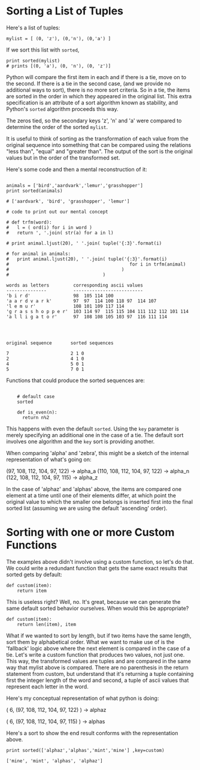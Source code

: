 # Sorting a List of Tuples


Here's a list of tuples:

<pre>
<code class="language-python">mylist = [ (0, 'z'), (0,'n'), (0,'a') ]
</code></pre>

If we sort this list with `sorted`, 

<pre>
<code class="language-python">print sorted(mylist)
# prints [(0, 'a'), (0, 'n'), (0, 'z')]
</code></pre>


Python will compare the first item in each and if there is a tie, move on to the second.  If there is a tie in the second case, (and we provide no additional ways to sort), there is no more sort criteria.  So in a tie, the items are sorted in the order in which they appeared in the original list. This extra specification is an attribute of a sort algorithm known as stability, and Python's `sorted` algorithm proceeds this way.

The zeros tied, so the secondary keys 'z', 'n' and 'a' were compared to determine the order of the sorted `mylist`.


It is useful to think of sorting as the transformation of each value from the original sequence into something that can be compared using the relations "less than", "equal" and "greater than".  The output of the sort is the original values but in the order of the transformed set.
    
Here's some code and then a mental reconstruction of it:

<pre><code class="language-python">
animals = ['bird','aardvark','lemur','grasshopper']
print sorted(animals)

# ['aardvark', 'bird', 'grasshopper', 'lemur']

# code to print out our mental concept

# def trfm(word):
#   l = ( ord(i) for i in word )
#   return ', '.join( str(a) for a in l)

# print animal.ljust(20), ' '.join( tuple('{:3}'.format(i)

# for animal in animals:
#   print animal.ljust(20), ' '.join( tuple('{:3}'.format(i)
#                                             for i in trfm(animal)
#                                          )
#                                   ) 
 
words as letters         corresponding ascii values 
---------------          --------------------------
'b i r d'                98  105 114 100
'a a r d v a r k'        97  97  114 100 118 97  114 107
'l e m u r'              108 101 109 117 114
'g r a s s h o p p e r'  103 114 97  115 115 104 111 112 112 101 114
'a l l i g a t o r'      97  108 108 105 103 97  116 111 114




original sequence       sorted sequences 

7                       2 1 0
2                       4 1 0
4                       5 0 1
5                       7 0 1</code></pre>



Functions that could produce the sorted sequences are:
 
<pre><code class="language-python">
    # default case 
    sorted 

    def is_even(n):
      return n%2
</code></pre>

This happens with even the default `sorted`.  Using the `key` parameter is merely specifying an additional one in the case of a tie.  The default sort involves one algorithm and the `key` sort is providing another.  

When comparing 'alpha' and 'zebra', this might be a sketch of the internal representation of what's going on:

(97, 108, 112, 104, 97, 122) -> alpha_a
(110, 108, 112, 104, 97, 122) -> alpha_n
(122, 108, 112, 104, 97, 115) -> alpha_z 

In the case of 'alphaz' and 'alphas' above, the items are compared one element at a time until one of their elements differ, at which point the original value to which the smaller one belongs is inserted first into the final sorted list (assuming we are using the default 'ascending' order).



# Sorting with one or more Custom Functions 

The examples above didn't involve using a custom function, so let's do that.  We could write a redundant function that gets the same exact results that sorted gets by default:

<pre><code class="language-python">def custom(item):
    return item
</code></pre>

This is useless right? Well, no. It's great, because we can generate the same default sorted behavior ourselves.  When would this be appropriate? 

<pre><code class="language-python">def custom(item):
    return len(item), item
</code></pre>

What if we wanted to sort by length, but if two items have the same length, sort them by alphabetical order.  What we want to make use of is the 'fallback' logic above where the next element is compared in the case of a tie.  Let's write a custom function that produces two values, not just one.  This way, the transformed values are tuples and are compared in the same way that mylist above is compared. There are no parenthesis in the return statement from custom, but understand that it's returning a tuple containing first the integer length of the word and second, a tuple of ascii values that represent each letter in the word. 

Here's my conceptual representation of what python is doing:

( 6, (97, 108, 112, 104, 97, 122) ) -> alphaz

( 6, (97, 108, 112, 104, 97, 115) ) -> alphas



Here's a sort to show the end result conforms with the representation above.

<pre><code class="language-python">print sorted(['alphaz','alphas','mint','mine'] ,key=custom)

['mine', 'mint', 'alphas', 'alphaz']
</code></pre>

